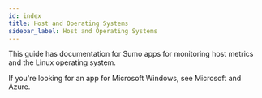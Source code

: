 ```yaml
---
id: index
title: Host and Operating Systems
sidebar_label: Host and Operating Systems
---
```


This guide has documentation for Sumo apps for monitoring host metrics and the Linux operating system.  

If you're looking for an app for Microsoft Windows, see Microsoft and Azure.
